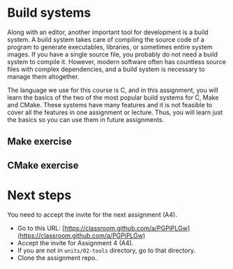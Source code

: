 # Build systems

Along with an editor, another important tool for development is a build system. A build system takes
care of compiling the source code of a program to generate executables, libraries, or sometimes
entire system images. If you have a single source file, you probably do not need a build system to
compile it. However, modern software often has countless source files with complex dependencies, and
a build system is necessary to manage them altogether.

The language we use for this course is C, and in this assignment, you will learn the basics of the
two of the most popular build systems for C, Make and CMake. These systems have many features and it
is not feasible to cover all the features in one assignment or lecture. Thus, you will learn just
the basics so you can use them in future assignments.

## Make exercise

## CMake exercise

# Next steps

You need to accept the invite for the next assignment (A4).

* Go to this URL: [https://classroom.github.com/a/PGPiPLGw](https://classroom.github.com/a/PGPiPLGw)
* Accept the invite for Assignment 4 (A4).
* If you are not in `units/02-tools` directory, go to that directory.
* Clone the assignment repo.
